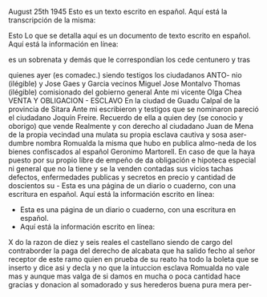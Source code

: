 August 25th 1945
Esto es un texto escrito en español. Aquí está la transcripción de la misma:

Esto
Lo que se detalla aquí es un documento de texto escrito en español. Aquí está la información en línea:

es un
sobrenata y demás que le correspondían los cede centunero y tras

quienes ayer (es comadec.) siendo testigos los ciudadanos ANTO-
nio (ilégible) y Jose Gaes y Garcia vecinos
Miguel Jose Montalvo
Thomas (ilégible)
comisionado del gobierno general
Ante mi vicente Olga Chea
VENTA Y OBLIGACION - ESCLAVO
En la ciudad de Guadu Calpal de la provincia de Sitara
Ante mi escribieron y testigos que se nominaron pareció el ciudadano Joquín Freire. Recuerdo de ella a quien dey (se conocio y oborigo) que vende
Realmente y con derecho al ciudadano Juan de Mena de la propia vecindad una mulata su propia esclava cautiva y sosa aser-dumbre nombra Romualda la misma que hubo en publica almo-neda de los bienes confiscados al español Geronimo Martorell.
En caso de que la haya puesto por su propio libre de empeño de da obligación e hipoteca especial ni general que no la tiene y se la venden contadas sus vicios tachas defectos, enfermedades publicas y secretos en precio y cantidad de doscientos su -
Esta es una página de un diario o cuaderno, con una escritura en español. Aquí está la información escrito en línea:

- Esta es una página de un diario o cuaderno, con una escritura en español.
- Aquí está la información escrito en línea:

X
do la razon de diez y seis reales el castellano siendo de cargo
del contraborder la paga del derecho de alcabata que ha salido
fecho al señor receptor de este ramo quien en prueba de su reato ha todo la boleta que se inserto y dice asi y decla
y no que la intuccion esclava Romualda no vale mas y aunque mas valga de si damos en mucha o poca cantidad hace gracias y donacion al somadorado y sus herederos buena pura mera per-